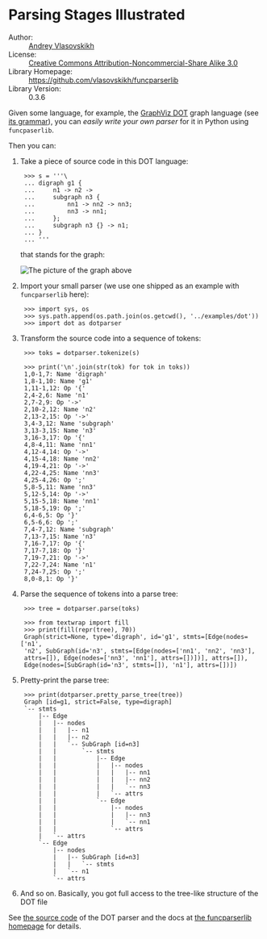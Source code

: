 Parsing Stages Illustrated
==========================

<dl>
  <dt>Author:</dt>
  <dd class="vcard">
    <a class="fn url" href="http://claimid.com/vlasovskikh">Andrey Vlasovskikh</a>
  </dd>
  <dt>License:</dt>
  <dd>
    <a href="https://creativecommons.org/licenses/by-nc-sa/3.0/">
      Creative Commons Attribution-Noncommercial-Share Alike 3.0
    </a>
  </dd>
  <dt>Library Homepage:</dt>
  <dd>
    <a href="https://github.com/vlasovskikh/funcparserlib">
      https://github.com/vlasovskikh/funcparserlib
    </a>
  </dd>
  <dt>Library Version:</dt>
  <dd>0.3.6</dd>
</dl>

Given some language, for example, the [GraphViz DOT][dot] graph language (see
[its grammar][dot-grammar]), you can *easily write your own parser* for it in
Python using `funcpaserlib`.

Then you can:

1. Take a piece of source code in this DOT language:

        >>> s = '''\
        ... digraph g1 {
        ...     n1 -> n2 ->
        ...     subgraph n3 {
        ...         nn1 -> nn2 -> nn3;
        ...         nn3 -> nn1;
        ...     };
        ...     subgraph n3 {} -> n1;
        ... }
        ... '''

    that stands for the graph:

    ![The picture of the graph above](test-connected-subgraph.png)

2. Import your small parser (we use one shipped as an example with
    `funcparserlib` here):

        >>> import sys, os
        >>> sys.path.append(os.path.join(os.getcwd(), '../examples/dot'))
        >>> import dot as dotparser

3. Transform the source code into a sequence of tokens:

        >>> toks = dotparser.tokenize(s)

        >>> print('\n'.join(str(tok) for tok in toks))
        1,0-1,7: Name 'digraph'
        1,8-1,10: Name 'g1'
        1,11-1,12: Op '{'
        2,4-2,6: Name 'n1'
        2,7-2,9: Op '->'
        2,10-2,12: Name 'n2'
        2,13-2,15: Op '->'
        3,4-3,12: Name 'subgraph'
        3,13-3,15: Name 'n3'
        3,16-3,17: Op '{'
        4,8-4,11: Name 'nn1'
        4,12-4,14: Op '->'
        4,15-4,18: Name 'nn2'
        4,19-4,21: Op '->'
        4,22-4,25: Name 'nn3'
        4,25-4,26: Op ';'
        5,8-5,11: Name 'nn3'
        5,12-5,14: Op '->'
        5,15-5,18: Name 'nn1'
        5,18-5,19: Op ';'
        6,4-6,5: Op '}'
        6,5-6,6: Op ';'
        7,4-7,12: Name 'subgraph'
        7,13-7,15: Name 'n3'
        7,16-7,17: Op '{'
        7,17-7,18: Op '}'
        7,19-7,21: Op '->'
        7,22-7,24: Name 'n1'
        7,24-7,25: Op ';'
        8,0-8,1: Op '}'

4. Parse the sequence of tokens into a parse tree:

        >>> tree = dotparser.parse(toks)

        >>> from textwrap import fill
        >>> print(fill(repr(tree), 70))
        Graph(strict=None, type='digraph', id='g1', stmts=[Edge(nodes=['n1',
        'n2', SubGraph(id='n3', stmts=[Edge(nodes=['nn1', 'nn2', 'nn3'],
        attrs=[]), Edge(nodes=['nn3', 'nn1'], attrs=[])])], attrs=[]),
        Edge(nodes=[SubGraph(id='n3', stmts=[]), 'n1'], attrs=[])])

5. Pretty-print the parse tree:

        >>> print(dotparser.pretty_parse_tree(tree))
        Graph [id=g1, strict=False, type=digraph]
        `-- stmts
            |-- Edge
            |   |-- nodes
            |   |   |-- n1
            |   |   |-- n2
            |   |   `-- SubGraph [id=n3]
            |   |       `-- stmts
            |   |           |-- Edge
            |   |           |   |-- nodes
            |   |           |   |   |-- nn1
            |   |           |   |   |-- nn2
            |   |           |   |   `-- nn3
            |   |           |   `-- attrs
            |   |           `-- Edge
            |   |               |-- nodes
            |   |               |   |-- nn3
            |   |               |   `-- nn1
            |   |               `-- attrs
            |   `-- attrs
            `-- Edge
                |-- nodes
                |   |-- SubGraph [id=n3]
                |   |   `-- stmts
                |   `-- n1
                `-- attrs

6. And so on. Basically, you got full access to the tree-like structure of the
   DOT file

See [the source code][dot-py] of the DOT parser and the docs at [the funcparserlib
homepage][funcparserlib] for details.

  [dot]: https://www.graphviz.org/
  [dot-grammar]: https://www.graphviz.org/doc/info/lang.html
  [funcparserlib]: https://github.com/vlasovskikh/funcparserlib
  [dot-py]: https://github.com/vlasovskikh/funcparserlib
